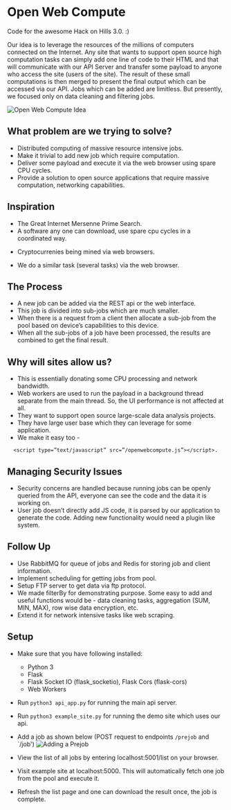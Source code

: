 # Open Web Compute
Code for the awesome Hack on Hills 3.0. :)

Our idea is to leverage the resources of the millions of computers connected on the Internet. Any site that wants to support open source high computation tasks can simply add one line of code to their HTML and that will communicate with our API Server and transfer some payload to anyone who access the site (users of the site). The result of these small computations is then merged to present the final output which can be accessed via our API. Jobs which can be added are limitless. But presently, we focused only on data cleaning and filtering jobs.

![Open Web Compute Idea](https://raw.githubusercontent.com/code-master5/Open-Web-Compute/master/figure.png)

## What problem are we trying to solve?

* Distributed computing of massive resource intensive jobs.
* Make it trivial to add new job which require computation.
* Deliver some payload and execute it via the web browser using spare CPU cycles.
* Provide a solution to open source applications that require massive computation, networking capabilities.

## Inspiration

* The Great Internet Mersenne Prime Search.
* A software any one can download, use spare cpu cycles in a coordinated way.
+ Cryptocurrenies being mined via web browsers.
* We do a similar task (several tasks) via the web browser.


## The Process

* A new job can be added via the REST api or the web interface.
* This job is divided into sub-jobs which are much smaller.
* When there is a request from a client then allocate a  sub-job from the pool based on device’s capabilities to this device.
* When all the sub-jobs of a job have been processed, the results are combined to get the final result.

## Why will sites allow us?

* This is essentially donating some CPU processing and network bandwidth.
* Web workers are used to run the payload in a background thread separate from
the main thread. So, the UI performance is not affected at all.
* They want to support open source large-scale data analysis projects.
* They have large user base which they can leverage for some application.
* We make it easy too -
```
  <script type=”text/javascript” src=”/openwebcompute.js”></script>.
```

## Managing Security Issues

* Security concerns are handled because running jobs can be openly queried from the API, everyone can see the code and the data it is working on.
* User job doesn’t directly add JS code, it is parsed by our application to generate the code. Adding new functionality would need a plugin like system.

## Follow Up

* Use RabbitMQ for queue of jobs and Redis for storing job and client information.
* Implement scheduling for getting jobs from pool.
* Setup FTP server to get data via ftp protocol.
* We made filterBy for demonstrating purpose. Some easy to add and useful functions would be - data cleaning tasks, aggregation (SUM, MIN, MAX), row wise data encryption, etc.
* Extend it for network intensive tasks like web scraping.

## Setup

* Make sure that you have following installed:
    * Python 3
    * Flask
    * Flask Socket IO (flask_socketio), Flask Cors (flask-cors)
    * Web Workers

* Run `python3 api_app.py` for running the main api server.
* Run `python3 example_site.py` for running the demo site which uses our api.
* Add a job as shown below (POST request to endpoints `/prejob` and `/job')
![Adding a Prejob](https://raw.githubusercontent.com/code-master5/Open-Web-Compute/master/prejob.png)
* View the list of all jobs by entering localhost:5001/list on your browser.
* Visit example site at localhost:5000. This will automatically fetch one job from the pool and execute it.
* Refresh the list page and one can download the result once, the job is complete.
